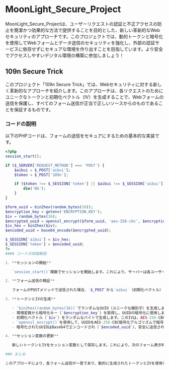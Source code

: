 # MoonLight_Secure_Project

MoonLight_Secure_Projectは、ユーザーリクエストの認証と不正アクセスの防止を簡潔かつ効果的な方法で提供することを目的とした、新しい革新的なWebセキュリティのアプローチです。このプロジェクトでは、動的トークンと暗号化を使用してWebフォームとデータ送信のセキュリティを強化し、外部の認証サービスに依存せずにセキュアな環境を作り出すことを目指しています。より安全でアクセスしやすいデジタル環境の構築に参加しましょう！

## 109n Secure Trick

このプロジェクト「109n Secure Trick」では、Webセキュリティに対する新しく革新的なアプローチを紹介します。このアプローチは、各リクエストのためにユニークなトークンと初期化ベクトル（IV）を生成することで、Webフォームの送信を保護し、すべてのフォーム送信が正当で正しいソースからのものであることを保証するものです。

### コードの説明

以下のPHPコードは、フォームの送信をセキュアにするための基本的な実装です。

```php
<?php
session_start();

if ($_SERVER['REQUEST_METHOD'] === 'POST') {
    $aibui = $_POST['aibui'];
    $token = $_POST['109n'];

    if ($token !== $_SESSION['token'] || $aibui !== $_SESSION['aibui']) {
        die('NG');
    }
}

$form_uuid = bin2hex(random_bytes(16));
$encryption_key = getenv('ENCRYPTION_KEY');
$iv = random_bytes(16);
$encrypted_uuid = openssl_encrypt($form_uuid, 'aes-256-cbc', $encryption_key, 0, $iv);
$iv_hex = bin2hex($iv);
$encoded_uuid = base64_encode($encrypted_uuid);

$_SESSION['aibui'] = $iv_hex;
$_SESSION['token'] = $encoded_uuid;
?>
#### コードの詳細解説

1. **セッションの開始**

   `session_start()`関数でセッションを開始します。これにより、サーバーは各ユーザーセッションごとにデータを保存し、管理することができます。

2. **フォーム送信の検証**

   フォームがPOSTメソッドで送信された場合、`$_POST`から`aibui`（初期化ベクトル）と`109n`（トークン）を取得します。フォームから送信されたトークンとセッションに保存されたトークン、または送信されたIVとセッションに保存されたIVが一致しない場合、スクリプトを終了し、「NG」（No Good）を表示します。これにより、不正なリクエストがブロックされます。

3. **トークンとIVの生成**

   - `bin2hex(random_bytes(16))`でランダムなUUID（ユニークな識別子）を生成します。このUUIDは、各フォームリクエストが一意であることを保証するために使用されます。
   - 環境変数から暗号化キー（`$encryption_key`）を取得し、UUIDの暗号化に使用します。
   - 初期化ベクトル（`$iv`）をランダムなバイトで生成します。このIVは、AES-256-CBC暗号化方式に必要で、同じデータを複数回暗号化しても異なる出力が得られるようにします。
   - `openssl_encrypt()`を使用して、UUIDをAES-256-CBC暗号化アルゴリズムで暗号化します。暗号化キーとIVが使われます。
   - 暗号化されたUUIDはBase64でエンコードされ（`$encoded_uuid`）、安全に送信されるようになります。

4. **セッション変数の更新**

   新しいトークンとIVをセッション変数として保存します。これにより、次のフォーム表示時に新しいトークンとIVが生成され、リプレイ攻撃やフォームの複製を防ぎます。

### まとめ

このアプローチにより、各フォーム送信が一意であり、動的に生成されたトークンとIVを使用して検証されることで、CSRF（クロスサイトリクエストフォージェリ）攻撃やその他の不正アクセスの試みから強力に保護されます。セッションデータはすべての通信が安全で有効であることを保つために継続的に更新されます。
